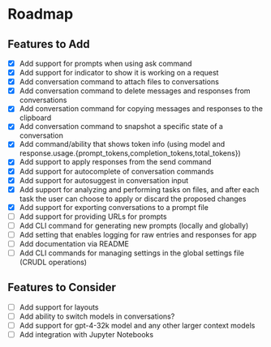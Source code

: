 # Roadmap

## Features to Add

- [x] Add support for prompts when using ask command
- [x] Add support for indicator to show it is working on a request
- [x] Add conversation command to attach files to conversations
- [x] Add conversation command to delete messages and responses from conversations
- [x] Add conversation command for copying messages and responses to the clipboard
- [x] Add conversation command to snapshot a specific state of a conversation
- [x] Add command/ability that shows token info (using model and response.usage.{prompt_tokens,completion_tokens,total_tokens})
- [x] Add support to apply responses from the send command
- [x] Add support for autocomplete of conversation commands
- [x] Add support for autosuggest in conversation input
- [x] Add support for analyzing and performing tasks on files, and after each task the user can choose to apply or discard the proposed changes
- [x] Add support for exporting conversations to a prompt file
- [ ] Add support for providing URLs for prompts
- [ ] Add CLI command for generating new prompts (locally and globally)
- [ ] Add setting that enables logging for raw entries and responses for app
- [ ] Add documentation via README
- [ ] Add CLI commands for managing settings in the global settings file (CRUDL operations)

## Features to Consider

- [ ] Add support for layouts
- [ ] Add ability to switch models in conversations?
- [ ] Add support for gpt-4-32k model and any other larger context models
- [ ] Add integration with Jupyter Notebooks
